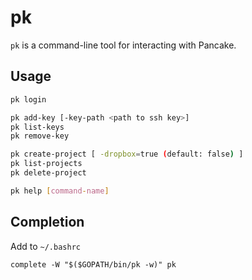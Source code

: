 # pk

`pk` is a command-line tool for interacting with Pancake.

## Usage

```sh
pk login

pk add-key [-key-path <path to ssh key>]
pk list-keys
pk remove-key

pk create-project [ -dropbox=true (default: false) ]
pk list-projects
pk delete-project

pk help [command-name]
```

## Completion

Add to `~/.bashrc`

```
complete -W "$($GOPATH/bin/pk -w)" pk
```